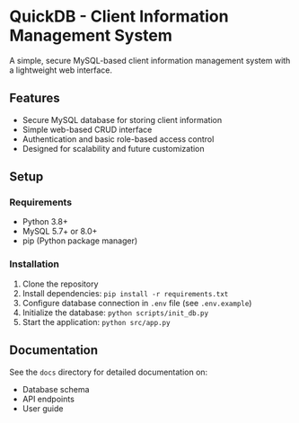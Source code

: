 # QuickDB - Client Information Management System

A simple, secure MySQL-based client information management system with a lightweight web interface.

## Features

- Secure MySQL database for storing client information
- Simple web-based CRUD interface
- Authentication and basic role-based access control
- Designed for scalability and future customization

## Setup

### Requirements

- Python 3.8+
- MySQL 5.7+ or 8.0+
- pip (Python package manager)

### Installation

1. Clone the repository
2. Install dependencies: `pip install -r requirements.txt`
3. Configure database connection in `.env` file (see `.env.example`)
4. Initialize the database: `python scripts/init_db.py`
5. Start the application: `python src/app.py`

## Documentation

See the `docs` directory for detailed documentation on:
- Database schema
- API endpoints
- User guide
